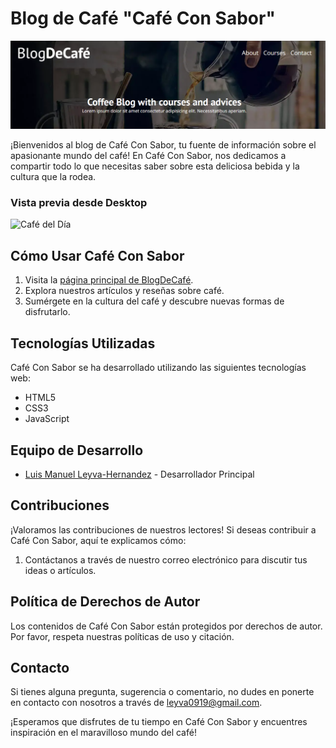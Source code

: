 # Blog de Café "Café Con Sabor"

![Banner de Café Con Sabor](img/banner.png)

¡Bienvenidos al blog de Café Con Sabor, tu fuente de información sobre el apasionante mundo del café! En Café Con Sabor, nos dedicamos a compartir todo lo que necesitas saber sobre esta deliciosa bebida y la cultura que la rodea.

### Vista previa desde Desktop

![Café del Día](img/desktop.jpg)

## Cómo Usar Café Con Sabor

1. Visita la [página principal de BlogDeCafé](https://leyva9.github.io/Static-Projects/blogCoffee/index.html).
2. Explora nuestros artículos y reseñas sobre café.
3. Sumérgete en la cultura del café y descubre nuevas formas de disfrutarlo.

## Tecnologías Utilizadas

Café Con Sabor se ha desarrollado utilizando las siguientes tecnologías web:

- HTML5
- CSS3
- JavaScript

## Equipo de Desarrollo

- [Luis Manuel Leyva-Hernandez](https://github.com/Leyva9) - Desarrollador Principal

## Contribuciones

¡Valoramos las contribuciones de nuestros lectores! Si deseas contribuir a Café Con Sabor, aquí te explicamos cómo:

1. Contáctanos a través de nuestro correo electrónico para discutir tus ideas o artículos.

## Política de Derechos de Autor

Los contenidos de Café Con Sabor están protegidos por derechos de autor. Por favor, respeta nuestras políticas de uso y citación.

## Contacto

Si tienes alguna pregunta, sugerencia o comentario, no dudes en ponerte en contacto con nosotros a través de [leyva0919@gmail.com](mailto:leyva0919@gmail.com).

¡Esperamos que disfrutes de tu tiempo en Café Con Sabor y encuentres inspiración en el maravilloso mundo del café!
